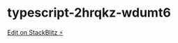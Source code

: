 # typescript-2hrqkz-wdumt6

[Edit on StackBlitz ⚡️](https://stackblitz.com/edit/typescript-2hrqkz-wdumt6)